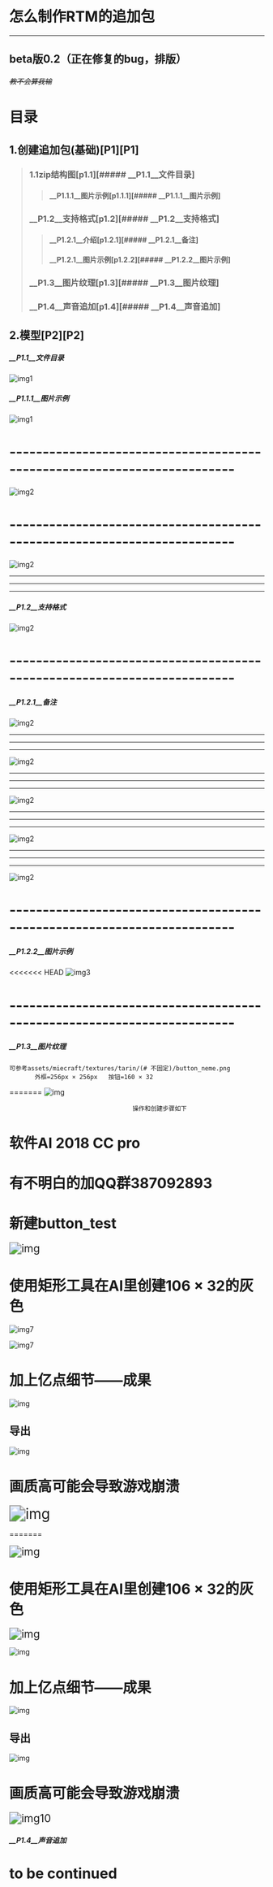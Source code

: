 # 怎么制作RTM的追加包

-----------------
## beta版0.2（正在修复的bug，排版）
###### ~~教不会算我输~~

# 目录
## 1.创建追加包(基础)[P1][P1]
> ### 1.1zip结构图[p1.1][##### __P1.1__文件目录]
> > #### __P1.1.1__图片示例[p1.1.1][##### __P1.1.1__图片示例]
> ### __P1.2__支持格式[p1.2][##### __P1.2__支持格式]
> > #### __P1.2.1__介绍[p1.2.1][##### __P1.2.1__备注]
> > #### __P1.2.1__图片示例[p1.2.2][##### __P1.2.2__图片示例]
>
> ### __P1.3__图片纹理[p1.3][##### __P1.3__图片纹理]
> ### __P1.4__声音追加[p1.4][##### __P1.4__声音追加]
## 2.模型[P2][P2]











##### __P1.1__文件目录

![img1](https://github.com/xoao-zhu-dick/rtm-append-learn/blob/master/f1.png)

##### __P1.1.1__图片示例

![img1](https://github.com/xoao-zhu-dick/rtm-append-learn/blob/master/img1.png)

# ------------------------------------------------------------------------

![img2](https://github.com/xoao-zhu-dick/rtm-append-learn/blob/master/img2.png)


# ------------------------------------------------------------------------

![img2](https://github.com/xoao-zhu-dick/rtm-append-learn/blob/master/img3.png)

---
---------------
---
##### __P1.2__支持格式

![img2](https://github.com/xoao-zhu-dick/rtm-append-learn/blob/master/f2.png)

# ------------------------------------------------------------------------
##### __P1.2.1__备注

![img2](https://github.com/xoao-zhu-dick/rtm-append-learn/blob/master/f3.png)

---
---------------
---
![img2](https://github.com/xoao-zhu-dick/rtm-append-learn/blob/master/f4.png)

---
---------------
---
![img2](https://github.com/xoao-zhu-dick/rtm-append-learn/blob/master/f5.png)

---
---------------
---
![img2](https://github.com/xoao-zhu-dick/rtm-append-learn/blob/master/f6.png)

---
---------------
---
![img2](https://github.com/xoao-zhu-dick/rtm-append-learn/blob/master/f7.png)

# ------------------------------------------------------------------------
##### __P1.2.2__图片示例
<<<<<<< HEAD
![img3](https://github.com/xoao-zhu-dick/rtm-append-learn/blob/master/img3.png)


# ------------------------------------------------------------------------
##### __P1.3__图片纹理
	可参考assets/miecraft/textures/tarin/(# 不固定)/button_neme.png
	       外框=256px × 256px   按钮=160 × 32

=======
![img](https://github.com/xoao-zhu-dick/rtm-append-learn/blob/master/img4.png)


                                      操作和创建步骤如下 

#                                                                    软件AI 2018 CC pro

#                                                                 有不明白的加QQ群387092893

#                                                                         新建button_test 


<img src="https://github.com/xoao-zhu-dick/rtm-append-learn/blob/master/img5.png" alt="img" style="zoom:150%;">

#                                                             使用矩形工具在AI里创建106 × 32的灰色 


![img7](https://github.com/xoao-zhu-dick/rtm-append-learn/blob/master/img6.png)

![img7](https://github.com/xoao-zhu-dick/rtm-append-learn/blob/master/img7.png)


#                                                                         加上亿点细节——成果
![img](https://github.com/xoao-zhu-dick/rtm-append-learn/blob/master/img8.png)

##  导出

![img](https://github.com/xoao-zhu-dick/rtm-append-learn/blob/master/img9.png)
# 画质高可能会导致游戏崩溃
<img src="https://github.com/xoao-zhu-dick/rtm-append-learn/blob/master/button_test.png" alt="img" style="zoom:200%;" />

=======

<img src="https://github.com/xoao-zhu-dick/rtm-append-learn/blob/master/img5.png" alt="img" style="zoom:150%;" />

#                                                                      使用矩形工具在AI里创建106 × 32的灰色 

<img src="https://github.com/xoao-zhu-dick/rtm-append-learn/blob/master/img6.png" alt="img" style="zoom:150%;" />

![img](https://github.com/xoao-zhu-dick/rtm-append-learn/blob/master/img7.png)

#                                                                                      加上亿点细节——成果

![img](https://github.com/xoao-zhu-dick/rtm-append-learn/blob/master/img8.png)

##  导出

![img](mhttps://github.com/xoao-zhu-dick/rtm-append-learn/blob/master/img9.png)
# 画质高可能会导致游戏崩溃

<img src="https://github.com/xoao-zhu-dick/rtm-append-learn/blob/master/button_test.png" alt="img10" style="zoom:150%;" />


##### __P1.4__声音追加

#                                   **to be continued**  

